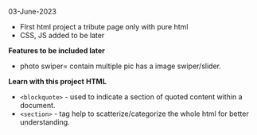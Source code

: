 03-June-2023
- FIrst html project a tribute page only with pure html
- CSS, JS added to be later
  
**Features to be included later**
- photo swiper= contain multiple pic has a image swiper/slider.

**Learn with this project**
**HTML**
- `<blockquote>` - used to indicate a section of quoted content within a document.
- `<section>` - tag help to scatterize/categorize the whole html for better understanding.
